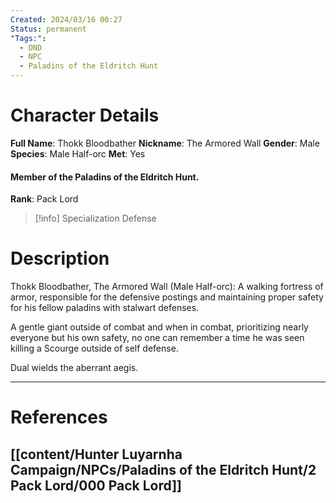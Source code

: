 ```yaml
---
Created: 2024/03/16 00:27
Status: permanent
"Tags:":
  - DND
  - NPC
  - Paladins of the Eldritch Hunt
---
```

# Character Details
**Full Name**: Thokk Bloodbather
**Nickname**: The Armored Wall
**Gender**: Male
**Species**: Male Half-orc
**Met**: Yes
#### Member of the Paladins of the Eldritch Hunt.
**Rank**: Pack Lord

> [!info] Specialization
Defense

# Description

Thokk Bloodbather, The Armored Wall (Male Half-orc): A walking fortress of armor, responsible for the defensive postings and maintaining proper safety for his fellow paladins with stalwart defenses. 

A gentle giant outside of combat and when in combat, prioritizing nearly everyone but his own safety, no one can remember a time he was seen killing a Scourge outside of self defense. 

Dual wields the aberrant aegis.

---
# References
## [[content/Hunter Luyarnha Campaign/NPCs/Paladins of the Eldritch Hunt/2 Pack Lord/000 Pack Lord]]